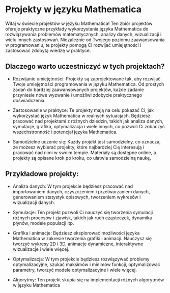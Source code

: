 # Projekty w języku Mathematica
Witaj w świecie projektów w języku Mathematica! Ten zbiór projektów oferuje praktyczne przykłady wykorzystania języka Mathematica do rozwiązywania problemów matematycznych, analizy danych, wizualizacji i wielu innych zastosowań. Niezależnie od Twojego poziomu zaawansowania w programowaniu, te projekty pomogą Ci rozwijać umiejętności i zastosować zdobytą wiedzę w praktyce.

## Dlaczego warto uczestniczyć w tych projektach?
- Rozwijanie umiejętności: Projekty są zaprojektowane tak, aby rozwijać Twoje umiejętności programowania w języku Mathematica. Od prostych zadań do bardziej zaawansowanych projektów, każde zadanie przyniesie nowe wyzwanie i umożliwi zdobycie praktycznego doświadczenia.

- Zastosowanie w praktyce: Te projekty mają na celu pokazać Ci, jak wykorzystać język Mathematica w realnych sytuacjach. Będziesz pracować nad projektami z różnych dziedzin, takich jak analiza danych, symulacje, grafika, optymalizacja i wiele innych, co pozwoli Ci zobaczyć wszechstronność i potencjał języka Mathematica.

- Samodzielne uczenie się: Każdy projekt jest samodzielny, co oznacza, że możesz wybierać projekty, które najbardziej Cię interesują i pracować nad nimi w swoim tempie. Materiały są dostępne online, a projekty są opisane krok po kroku, co ułatwia samodzielną naukę.

## Przykładowe projekty:
- Analiza danych: W tym projekcie będziesz pracować nad importowaniem danych, czyszczeniem i przetwarzaniem danych, generowaniem statystyk opisowych, tworzeniem wykresów i wizualizacji danych.

- Symulacje: Ten projekt pozwoli Ci nauczyć się tworzenia symulacji różnych procesów i zjawisk, takich jak ruch cząsteczek, dynamika płynów, modele populacji itp.

- Grafika i animacje: Będziesz eksplorować możliwości języka Mathematica w zakresie tworzenia grafiki i animacji. Nauczysz się tworzyć wykresy 2D i 3D, animacje dynamiczne, interaktywne wizualizacje i wiele więcej.

- Optymalizacja: W tym projekcie będziesz rozwiązywać problemy optymalizacyjne, szukać maksimów i minimów funkcji, optymalizować parametry, tworzyć modele optymalizacyjne i wiele więcej.

- Algorytmy: Ten projekt skupia się na implementacji różnych algorytmów w języku Mathematica
